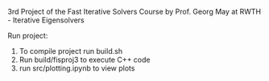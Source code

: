3rd Project of the Fast Iterative Solvers Course by Prof. Georg May at RWTH - Iterative Eigensolvers 

Run project: 
1. To compile project run build.sh
2. Run build/fisproj3 to execute C++ code
3. run src/plotting.ipynb to view plots

